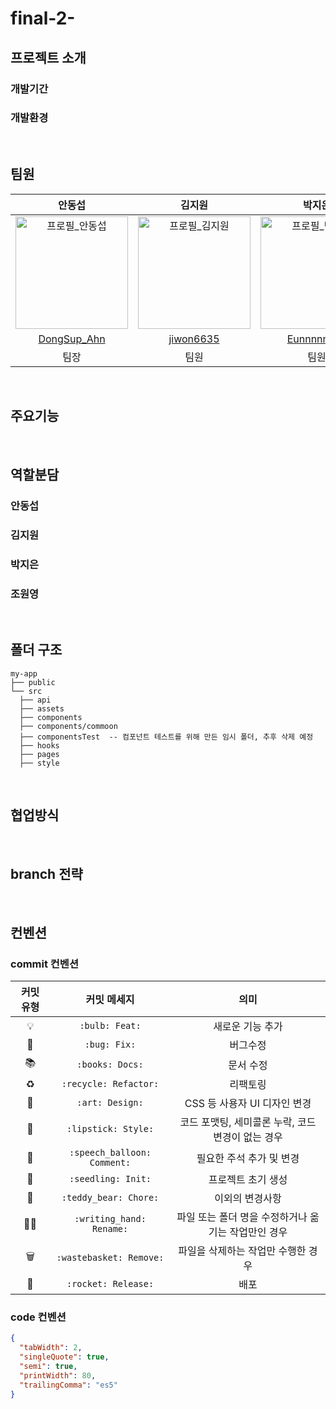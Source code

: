 # final-2-

## 프로젝트 소개

### 개발기간

### 개발환경

<br />

## 팀원

|안동섭|김지원|박지은|조원영|
| :---: | :---: | :---: | :---: |
| <img width="180" alt="프로필_안동섭" src="https://avatars.githubusercontent.com/u/96939334?s=400&u=6a4e635ccb574702b10b9464ce61bba61abefc72&v=4"> | <img width="180" alt="프로필_김지원" src="https://avatars.githubusercontent.com/u/126536438?v=4"> | <img width="180" alt="프로필_박지은" src="https://avatars.githubusercontent.com/u/98686191?v=4"> | <img width="180" alt="프로필_조원영" src="https://avatars.githubusercontent.com/u/92977925?v=4"> |
| [DongSup_Ahn](https://github.com/D-Sup) | [jiwon6635](https://github.com/jiwon6635) | [Eunnnnnnnn](https://github.com/Eunnnnnnnn) | [JoWonYeong](https://github.com/JoWonYeong) |
| 팀장 | 팀원 | 팀원 | 팀원 |

<br />

## 주요기능

<br />

## 역할분담

### 안동섭
### 김지원
### 박지은
### 조원영

<br />

## 폴더 구조 

```
my-app
├── public
└── src
  ├── api
  ├── assets
  ├── components
  ├── components/commoon
  ├── componentsTest  -- 컴포넌트 테스트를 위해 만든 임시 폴더, 추후 삭제 예정
  ├── hooks
  ├── pages
  ├── style
```

<br />

## 협업방식

<br />

## branch 전략

<br />

## 컨벤션

### commit 컨벤션

| 커밋 유형 | 커밋 메세지 | 의미 |
| :---: | :---: | :---: |
| 💡 | `:bulb: Feat:` | 새로운 기능 추가 |
| 🐛 | `:bug: Fix:` | 버그수정 |
| 📚 | `:books: Docs:` | 문서 수정 |
| ♻️ | `:recycle: Refactor:` | 리팩토링 |
| 🎨 | `:art: Design:` | CSS 등 사용자 UI 디자인 변경 |
| 💄 | `:lipstick: Style:` | 코드 포맷팅, 세미콜론 누락, 코드 변경이 없는 경우 |
| 💬 | `:speech_balloon: Comment:` | 필요한 주석 추가 및 변경 |
| 🌱 | `:seedling: Init:` | 프로젝트 초기 생성 |
| 🧸 | `:teddy_bear: Chore:` | 이외의 변경사항 |
| ✍🏻 | `:writing_hand: Rename:` | 파일 또는 폴더 명을 수정하거나 옮기는 작업만인 경우 |
| 🗑️ | `:wastebasket: Remove:` | 파일을 삭제하는 작업만 수행한 경우 |
| 🚀 | `:rocket: Release:` | 배포 |

### code 컨벤션

```json
{
  "tabWidth": 2,
  "singleQuote": true,
  "semi": true,
  "printWidth": 80,
  "trailingComma": "es5"
}
```
